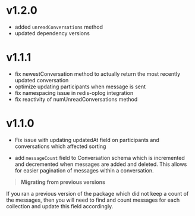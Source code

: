 # v1.2.0
- added `unreadConversations` method
- updated dependency versions

# v1.1.1
- fix newestConversation method to actually return the most recently updated conversation
- optimize updating participants when message is sent
- fix namespacing issue in redis-oplog integration
- fix reactivity of numUnreadConversations method

# v1.1.0
- Fix issue with updating updatedAt field on participants and conversations which affected sorting

- add  `messageCount` field to Conversation schema which is incremented and decremented when messages are added and deleted. This allows for easier pagination of messages within a conversation.

> **Migrating from previous versions**
>
If you ran a previous version of the package which did not keep a count of the messages, then you will need to find and count messages for each collection and update this field accordingly.
